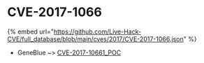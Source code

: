 # CVE-2017-1066
{% embed url="https://github.com/Live-Hack-CVE/full_database/blob/main/cves/2017/CVE-2017-1066.json" %}

* GeneBlue ~> [CVE-2017-10661_POC](https://www.alice-snow.ru/2017/database/cve-2017-1066/cve-2017-10661_poc-geneblue)
